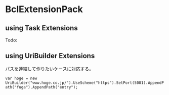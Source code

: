 # BclExtensionPack

## using Task Extensions
Todo:

## using UriBuilder Extensions
パスを連結して作りたいケースに対応する。

`var hoge = new UriBuilder("www.hoge.co.jp/").UseScheme("https").SetPort(5001).AppendPath("fuga").AppendPath("entry");`